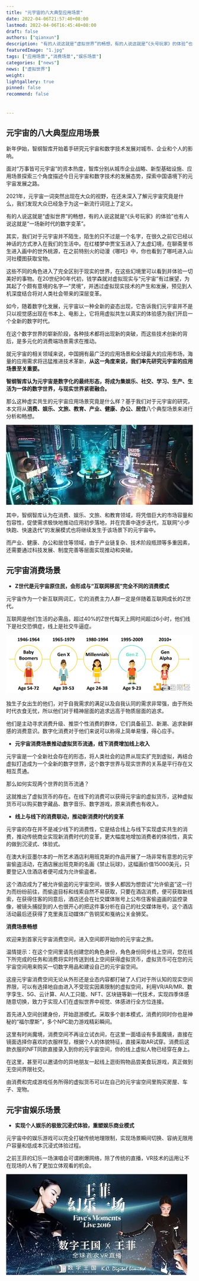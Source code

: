 ```yaml
---
title: "元宇宙的八大典型应用场景"
date: 2022-04-06T21:57:40+08:00
lastmod: 2022-04-06T16:45:40+08:00
draft: false
authors: ["qianxun"]
description: "有的人说这就是“虚拟世界”的畅想，有的人说这就是“《头号玩家》的体验”也有人说这就是“一场新时代的数字变革”。"
featuredImage: "1.jpg"
tags: ["应用场景","消费场景","娱乐场景"]
categories: ["news"]
news: ["虚拟世界"]
weight: 
lightgallery: true
pinned: false
recommend: false


---
```




## 元宇宙的八大典型应用场景



新年伊始，智纲智库开始着手研究元宇宙和数字技术发展对城市、企业和个人的影响。

面对“万事皆可元宇宙”的资本热度，智库分别从城市企业战略、新型基础设施、应用场景探索三个角度描述今日元宇宙和数字技术的发展态势，探索中国语境下的元宇宙发展之路。

2021年，元宇宙一词突然出现在大众的视野，在还未深入了解元宇宙究竟是什么，我们发现大众已经急于为这一新流行词冠上了定义。

有的人说这就是“虚拟世界”的畅想，有的人说这就是“《头号玩家》的体验”也有人说这就是“一场新时代的数字变革”。

其实，我们对于元宇宙并不陌生，陌生的只不过是一个名字，在很久之前它已经以神话的方式渗入在我们的生活中。在红楼梦中贾宝玉进入了太虚幻境，在聊斋里书生进入画中的世外桃源，在之前特别火的动漫《哪吒》中，你也看到了哪吒进入山河社稷图获取宝物。

这些不同的角色进入了完全区别于现实的世界，在这些幻境里可以看到并体验一切美好的事物。在20世纪90年代初，钱学森就对虚拟现实与“元宇宙”有过展望，为其起了个颇有意境的名字—“灵境”，并透过虚拟现实技术的产生和发展，预见到人机深度结合将对人类社会带来的深层变革。

如今，随着数字化发展，元宇宙以一种全新的姿态出现，它告诉我们元宇宙并不是只以视觉感出现在书本上、电影上，它将用虚拟共生以真实的体验感为我们开启一个全新的数字时代。

在这个数字世界的崭新阶段，各种技术都将出现新的突破，而这些技术创新的背后，是多元化的消费端场景需求在推动。

就元宇宙的相关领域来说，中国拥有最广泛的应用场景和全球最大的应用市场，海量的应用需求将迅猛推进技术革新，**从这一角度来说，我们率先研究元宇宙的应用场景至关重要。**

**智纲智库认为元宇宙是数字化的最终形态，将成为集娱乐、社交、学习、生产、生活为一体的数字世界，与现实世界紧密融合。**

那么这种虚实共生的元宇宙应用场景究竟是什么样？基于我们对于元宇宙的研究，本文将从**消费、娱乐、文旅、教育、产业、健康、办公、居住**八个典型场景来进行分析和畅想。



![](1.jpg)



其中，智纲智库认为在消费、娱乐、文旅、和教育领域，将凭借巨大的市场容量和包容性，促使需求极快地推动应用初步落地，并在完善中逐步迭代，互联网“小步快跑、快速迭代”的发展模式也将继续发生于该场景下的元宇宙中。

而产业、健康、办公和居住等领域，由于产业链复杂、技术阶段瓶颈等多重因素，还需要通过科技发展、制度完善等层面实现推动和突破。

## **元宇宙消费场景**

- **Z世代是元宇宙原住民，会形成与“互联网移民”完全不同的消费模式**

元宇宙作为一个新互联网词汇，它的消费主力人群一定是伴随着互联网成长的Z世代。

互联网是他们生活的必需品，超过40%的Z世代每天上网时间超过6小时，他们线下是社交恐惧症，线上是社交牛逼症。



![](2.jpg)

独生子女出生的他们，对于自我需求的满足以及自我认同的需求非常强，由于所处时代衣食无忧，所以他们对于精神层面的追求远高于物质层面的追求。

他们是主动寻求消费升级、推崇个性消费的群体，它们具备前卫、新潮、追求新鲜感的消费意识。数字化消费对于他们来说可以称得上简单易懂，得心应手。

- **元宇宙消费场景推动虚拟货币流通，线下消费增加线上收入**

元宇宙是一个全新社会存在的形态，将人类社会的边界从现实扩充到虚拟，再结合虚拟打造成为一个全新的数字世界，这个数字世界与现实世界的关系是平行存在又相互贯通。

那么如何实现两个世界的货币流通？

这就推出了虚拟货币的存在。在线下的消费可以获得元宇宙的虚拟货币，这种虚拟货币可以购买数字藏品、数字音乐、数字游戏，原来消费也有收入。

- **线上与线下的消费联动，推动新消费时代的变革**

元宇宙的存在并不是减少线下的消费性，它是结合线上与线下实现虚实共生的消费，推动传统商业实现新消费时代的变革，更大幅度地增加消费者的体验性，真实的做到沉浸式、体验式。

在澳大利亚墨尔本的一所艺术酒店利用班克斯的作品开展了一场非常有意思的元宇宙偷盗活动，在酒店展出班克斯的名画《禁止玩球》，这幅画价值15000美元，只要登记入住酒店者便可成为允许偷盗者。

这个酒店成为了被允许偷盗的元宇宙空间，很多人都因为想尝试“允许偷盗”这一行为而纷纷前往，而偷盗目标和线索自然不易获取，只要在酒店消费，便可获取新线索，在获得住客的同意后，酒店还会在社交媒体账号上公布住客偷盗画的监控录像，被镜头捕捉到的人也很开心的把这件事分析在自己的社交媒体账号。这个酒店活动最后还获得了克里奥互动媒体广告铜奖和戛纳公关金狮奖。

**消费场景畅想**

欢迎来到首家元宇宙消费空间，进入空间即开始你的元宇宙之旅。

温情提示：在这个空间里请先创建您的角色身份，角色身份同步线上空间，您在线下所完成的任务和消费将实时传送到线上空间获得虚拟货币，虚拟货币可在您的元宇宙空间用来购买一切数字用品和建设自己的元宇宙空间。

这座元宇宙消费空间无论从外形还是业态内容都打破了人们对于所认知的现实空间界限，可以有选择地自由进入不受现实因素限制的虚拟空间，利用VR/AR/MR、数字孪生、5G、云计算、AI人工只能、NFT、区块链等新一代技术，实现四季体感随意切换，致力于实现人们在虚拟世界中视觉、体感进行全方位连接。

首先进入空间创建身份，开始逛游模式。采取多个剧本模式，消费的同时你也是神秘的“福尔摩斯”，多个NPC助力游戏精彩瞬间。

这里有时尚魔境，消费空间不再设立试衣间，在这里一面墙设有多面魔镜，直接在镜面选择你喜欢的衣服样型，根据个人的体貌特征，直接采取AR试穿。消费后这款衣服的NFT同款直接录入到你的元宇宙空间，你的线上虚拟人物已经穿在身上。

在这里，甚至可以邀请你的异地朋友一起线上逛街购物品尝美食玩游戏，真正做到无空间界限社交。

由消费和完成游戏任务所得的虚拟货币可以在自己的元宇宙空间里购买房屋、车子、宠物。

## **元宇宙娱乐场景**

- **实现个人娱乐的极致沉浸式体验，重塑娱乐商业模式**

元宇宙中的娱乐游戏可以完全打破传统地理限制，实现场景瞬间切换、容纳无限用户容量和低成本沉浸式体验过程。

之前王菲的幻乐一场演唱会可谓刷爆网络，除了传统的直播，VR技术的运用让不在现场的人有了更加立体观看的机会。



![](3.jpg)